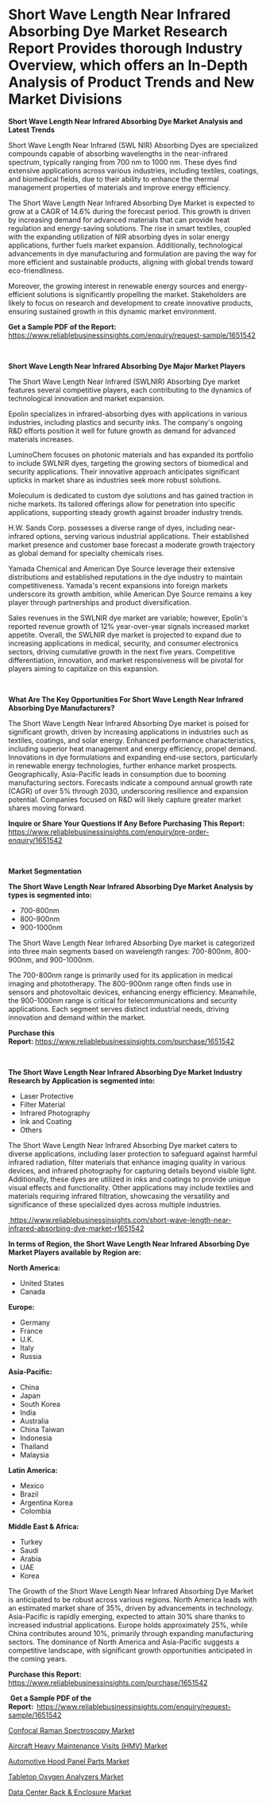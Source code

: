 <p><h1>Short Wave Length Near Infrared Absorbing Dye Market Research Report Provides thorough Industry Overview, which offers an In-Depth Analysis of Product Trends and New Market Divisions</h1></p><p><strong>Short Wave Length Near Infrared Absorbing Dye Market Analysis and Latest Trends</strong></p>
<p><p>Short Wave Length Near Infrared (SWL NIR) Absorbing Dyes are specialized compounds capable of absorbing wavelengths in the near-infrared spectrum, typically ranging from 700 nm to 1000 nm. These dyes find extensive applications across various industries, including textiles, coatings, and biomedical fields, due to their ability to enhance the thermal management properties of materials and improve energy efficiency.</p><p>The Short Wave Length Near Infrared Absorbing Dye Market is expected to grow at a CAGR of 14.6% during the forecast period. This growth is driven by increasing demand for advanced materials that can provide heat regulation and energy-saving solutions. The rise in smart textiles, coupled with the expanding utilization of NIR absorbing dyes in solar energy applications, further fuels market expansion. Additionally, technological advancements in dye manufacturing and formulation are paving the way for more efficient and sustainable products, aligning with global trends toward eco-friendliness.</p><p>Moreover, the growing interest in renewable energy sources and energy-efficient solutions is significantly propelling the market. Stakeholders are likely to focus on research and development to create innovative products, ensuring sustained growth in this dynamic market environment.</p></p>
<p><strong>Get a Sample PDF of the Report:&nbsp;</strong> <a href="https://www.reliablebusinessinsights.com/enquiry/request-sample/1651542?utm_campaign=62&utm_medium=2&utm_source=Github&utm_content=ia&utm_term=13102024&utm_id=short-wave-length-near-infrared-absorbing-dye">https://www.reliablebusinessinsights.com/enquiry/request-sample/1651542</a></p>
<p>&nbsp;</p>
<p><strong>Short Wave Length Near Infrared Absorbing Dye Major Market Players</strong></p>
<p><p>The Short Wave Length Near Infrared (SWLNIR) Absorbing Dye market features several competitive players, each contributing to the dynamics of technological innovation and market expansion. </p><p>Epolin specializes in infrared-absorbing dyes with applications in various industries, including plastics and security inks. The company's ongoing R&D efforts position it well for future growth as demand for advanced materials increases.</p><p>LuminoChem focuses on photonic materials and has expanded its portfolio to include SWLNIR dyes, targeting the growing sectors of biomedical and security applications. Their innovative approach anticipates significant upticks in market share as industries seek more robust solutions.</p><p>Moleculum is dedicated to custom dye solutions and has gained traction in niche markets. Its tailored offerings allow for penetration into specific applications, supporting steady growth against broader industry trends.</p><p>H.W. Sands Corp. possesses a diverse range of dyes, including near-infrared options, serving various industrial applications. Their established market presence and customer base forecast a moderate growth trajectory as global demand for specialty chemicals rises.</p><p>Yamada Chemical and American Dye Source leverage their extensive distributions and established reputations in the dye industry to maintain competitiveness. Yamada's recent expansions into foreign markets underscore its growth ambition, while American Dye Source remains a key player through partnerships and product diversification.</p><p>Sales revenues in the SWLNIR dye market are variable; however, Epolin's reported revenue growth of 12% year-over-year signals increased market appetite. Overall, the SWLNIR dye market is projected to expand due to increasing applications in medical, security, and consumer electronics sectors, driving cumulative growth in the next five years. Competitive differentiation, innovation, and market responsiveness will be pivotal for players aiming to capitalize on this expansion.</p></p>
<p>&nbsp;</p>
<p><strong>What Are The Key Opportunities For Short Wave Length Near Infrared Absorbing Dye Manufacturers?</strong></p>
<p><p>The Short Wave Length Near Infrared Absorbing Dye market is poised for significant growth, driven by increasing applications in industries such as textiles, coatings, and solar energy. Enhanced performance characteristics, including superior heat management and energy efficiency, propel demand. Innovations in dye formulations and expanding end-use sectors, particularly in renewable energy technologies, further enhance market prospects. Geographically, Asia-Pacific leads in consumption due to booming manufacturing sectors. Forecasts indicate a compound annual growth rate (CAGR) of over 5% through 2030, underscoring resilience and expansion potential. Companies focused on R&D will likely capture greater market shares moving forward.</p></p>
<p><strong>Inquire or Share Your Questions If Any Before Purchasing This Report:</strong> <a href="https://www.reliablebusinessinsights.com/enquiry/pre-order-enquiry/1651542?utm_campaign=62&utm_medium=2&utm_source=Github&utm_content=ia&utm_term=13102024&utm_id=short-wave-length-near-infrared-absorbing-dye">https://www.reliablebusinessinsights.com/enquiry/pre-order-enquiry/1651542</a></p>
<p>&nbsp;</p>
<p><strong>Market Segmentation</strong></p>
<p><strong>The Short Wave Length Near Infrared Absorbing Dye Market Analysis by types is segmented into:</strong></p>
<p><ul><li>700-800nm</li><li>800-900nm</li><li>900-1000nm</li></ul></p>
<p><p>The Short Wave Length Near Infrared Absorbing Dye market is categorized into three main segments based on wavelength ranges: 700-800nm, 800-900nm, and 900-1000nm. </p><p>The 700-800nm range is primarily used for its application in medical imaging and phototherapy. The 800-900nm range often finds use in sensors and photovoltaic devices, enhancing energy efficiency. Meanwhile, the 900-1000nm range is critical for telecommunications and security applications. Each segment serves distinct industrial needs, driving innovation and demand within the market.</p></p>
<p><strong>Purchase this Report:&nbsp;</strong><a href="https://www.reliablebusinessinsights.com/purchase/1651542?utm_campaign=62&utm_medium=2&utm_source=Github&utm_content=ia&utm_term=13102024&utm_id=short-wave-length-near-infrared-absorbing-dye">https://www.reliablebusinessinsights.com/purchase/1651542</a></p>
<p>&nbsp;</p>
<p><strong>The Short Wave Length Near Infrared Absorbing Dye Market Industry Research by Application is segmented into:</strong></p>
<p><ul><li>Laser Protective</li><li>Filter Material</li><li>Infrared Photography</li><li>Ink and Coating</li><li>Others</li></ul></p>
<p><p>The Short Wave Length Near Infrared Absorbing Dye market caters to diverse applications, including laser protection to safeguard against harmful infrared radiation, filter materials that enhance imaging quality in various devices, and infrared photography for capturing details beyond visible light. Additionally, these dyes are utilized in inks and coatings to provide unique visual effects and functionality. Other applications may include textiles and materials requiring infrared filtration, showcasing the versatility and significance of these specialized dyes across multiple industries.</p></p>
<p><a href="https://www.reliablebusinessinsights.com/short-wave-length-near-infrared-absorbing-dye-market-r1651542?utm_campaign=62&utm_medium=2&utm_source=Github&utm_content=ia&utm_term=13102024&utm_id=short-wave-length-near-infrared-absorbing-dye">&nbsp;https://www.reliablebusinessinsights.com/short-wave-length-near-infrared-absorbing-dye-market-r1651542</a></p>
<p><strong>In terms of Region, the Short Wave Length Near Infrared Absorbing Dye Market Players available by Region are:</strong></p>
<p>
    <p> <strong> North America: </strong>
        <ul>
            <li>United States</li>
            <li>Canada</li>
        </ul>
        </p> 
    <p> <strong> Europe: </strong>
        <ul>
            <li>Germany</li>
            <li>France</li>
            <li>U.K.</li>
            <li>Italy</li>
            <li>Russia</li>
        </ul>
        </p> 
    <p> <strong> Asia-Pacific: </strong>
        <ul>
            <li>China</li>
            <li>Japan</li>
            <li>South Korea</li>
            <li>India</li>
            <li>Australia</li>
            <li>China Taiwan</li>
            <li>Indonesia</li>
            <li>Thailand</li>
            <li>Malaysia</li>
        </ul>
        </p> 
    <p> <strong> Latin America: </strong>
        <ul>
            <li>Mexico</li>
            <li>Brazil</li>
            <li>Argentina Korea</li>
            <li>Colombia</li>
        </ul>
        </p> 
    <p> <strong> Middle East & Africa: </strong>
        <ul>
            <li>Turkey</li>
            <li>Saudi</li>
            <li>Arabia</li>
            <li>UAE</li>
            <li>Korea</li>
        </ul>
    </p>
    </p>
<p><p>The Growth of the Short Wave Length Near Infrared Absorbing Dye Market is anticipated to be robust across various regions. North America leads with an estimated market share of 35%, driven by advancements in technology. Asia-Pacific is rapidly emerging, expected to attain 30% share thanks to increased industrial applications. Europe holds approximately 25%, while China contributes around 10%, primarily through expanding manufacturing sectors. The dominance of North America and Asia-Pacific suggests a competitive landscape, with significant growth opportunities anticipated in the coming years.</p></p>
<p><strong>Purchase this Report: </strong><a href="https://www.reliablebusinessinsights.com/purchase/1651542?utm_campaign=62&utm_medium=2&utm_source=Github&utm_content=ia&utm_term=13102024&utm_id=short-wave-length-near-infrared-absorbing-dye">https://www.reliablebusinessinsights.com/purchase/1651542</a></p>
<p>&nbsp;<strong>Get a Sample PDF of the Report:&nbsp;&nbsp;</strong><a href="https://www.reliablebusinessinsights.com/enquiry/request-sample/1651542?utm_campaign=62&utm_medium=2&utm_source=Github&utm_content=ia&utm_term=13102024&utm_id=short-wave-length-near-infrared-absorbing-dye">https://www.reliablebusinessinsights.com/enquiry/request-sample/1651542</a></p>
<p><strong></strong></p>
<p><p><a href="https://issuu.com/reportprime-2/docs/confocal-raman-spectroscopy-market-_bacba1c5dca284?utm_campaign=62&utm_medium=2&utm_source=Github&utm_content=ia&utm_term=13102024&utm_id=short-wave-length-near-infrared-absorbing-dye">Confocal Raman Spectroscopy Market</a></p><p><a href="https://www.linkedin.com/pulse/investing-aircraft-heavy-maintenance-visits-hmv-market-trends-qksxc?utm_campaign=62&utm_medium=2&utm_source=Github&utm_content=ia&utm_term=13102024&utm_id=short-wave-length-near-infrared-absorbing-dye">Aircraft Heavy Maintenance Visits (HMV) Market</a></p><p><a href="https://github.com/abbiewimld/Market-Research-Report-List-1/blob/main/automotive-hood-panel-parts-market.md?utm_campaign=62&utm_medium=2&utm_source=Github&utm_content=ia&utm_term=13102024&utm_id=short-wave-length-near-infrared-absorbing-dye">Automotive Hood Panel Parts Market</a></p><p><a href="https://github.com/MCGEE-CRANECaitlyn/Market-Research-Report-List-1/blob/main/tabletop-oxygen-analyzers-market.md?utm_campaign=62&utm_medium=2&utm_source=Github&utm_content=ia&utm_term=13102024&utm_id=short-wave-length-near-infrared-absorbing-dye">Tabletop Oxygen Analyzers Market</a></p><p><a href="https://issuu.com/reportprime-2/docs/data-center-rack-enclosure-market-s_7dbcb0db4311ad?utm_campaign=62&utm_medium=2&utm_source=Github&utm_content=ia&utm_term=13102024&utm_id=short-wave-length-near-infrared-absorbing-dye">Data Center Rack & Enclosure Market</a></p></p>